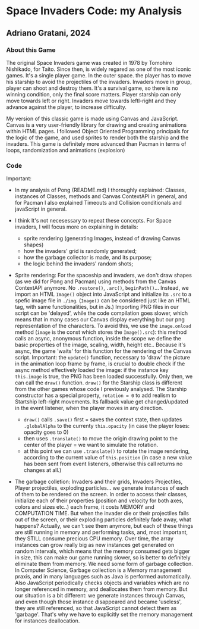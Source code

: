 # Space Invaders Code: my Analysis #

## Adriano Gratani, 2024 ##

### About this Game ###

The original Space Invaders game was created in 1978 by Tomohiro Nishikado, for Taito. Since then, is widely regared as one of the most iconic games.
It's a single player game. In the outer space. the player has to move his starship to avoid the projectiles of the invaders.
Invaders move in group, player can shoot and destroy them. It's a survival game, so there is no winning condition, only the final score matters.
Player starship can only move towards left or right. Invaders move towards leftl-right and they advance against the player, to increase difficulty.

My version of this classic game is made using Canvas and JavaScript. Canvas is a very user-friendly library for drawing and creating animations within HTML pages. 
I followed Object Oriented Programming principals for the logic of the game, and used sprites to render both the starship and the invaders. 
This game is definitely more advanced than Pacman in terms of loops, randomization and animations (explosion)

### Code ###

Important:
  - In my analysis of Pong (README.md) I thoroughly explained: Classes, instances of Classes, methods and Canvas ContextAPI in general, and for Pacman I also explained Timeouts and Collision conditionals and javaScript in general.

  - I think It's not necesessary to repeat these concepts. For Space invaders, I will focus more on explaining in details:
      - sprite rendering (generating Images, instead of drawing Canvas shapes)
      - how the invaders' grid is randomly generated;
      - how the garbage collector is made, and its purpose;
      - the logic behind the invaders' random shots;
   
  - Sprite rendering:
      For the spaceship and invaders, we don't draw shapes (as we did for Pong and Pacman) using methods from the Canvas ContextAPI anymore. No `.restore()`, `.arc()`, `beginPath()`...
      Instead, we import an HTML `Image()` object into JavaScript and initialize its `.src` to a spefic image file in `./img`. (`Image()` can be considered just like an HTML tag, with same functionalities, but in Js.)
      Importing PNG files in our script can be 'delayed', while the code compilation goes slower, which means that in many cases our Canvas display everything but our png representation of the characters. To avoid this, we use the `image.onload` method (`image` is the const which stores the `Image().src`): this method calls an async, anonymous function, inside the scope we define the basic properties of the image, scaling, width, height etc.. Because it's async, the game 'waits' for this function for the rendering of the Canvas script.
      Important: the `update()` function, necessary to 'draw' the picture in the animation loop frame by frame, is crucial to double check if the async method effectively loaded the image: if the instance key `this.image` is true, the PNG has been loaded successfully. Only then, we can call the `draw()` function.
      `draw()` for the Starship class is different from the other games whose code I previously analysed. The Starship constructor has a special property, `rotation = 0` to add realism to Startship left-right movements. Its fallback value get changed/updated in the event listener, when the player moves in any direction.
      -  `draw()` calls `.save()` first = saves the context state, then updates `.globalAlpha` to the currenty `this.opacity` (in case the player loses: opacity goes to 0)
      - then uses `.translate()` to move the origin drawing point to the center of the player = we want to simulate the rotation.
      - at this point we can use `.translate()` to rotate the image rendering, according to the current value of `this.position` (in case a new value has been sent from event listeners, otherwise this call returns no changes at all.)
    
  - The garbage colletion:
      Invaders and their grids, Invaders Projectiles, Player projectiles, exploding particles... we generate instances of each of them to be rendered on the screen. In order to access          their classes, initialize each of their properties (position and velocity for both axes, colors and sizes etc..) each frame, it costs MEMORY and COMPUTATION TIME. But when the            invader die or their projectiles falls out of the screen, or their exploding particles definitely fade away, what happens? Actually, we can't see them anymore, but each of these          things are still running in memory and performing tasks, and, most important, they STILL consume precious CPU memory.
      Over time, the array instances can grow really big as new instances get generated on random intervals, which means that the memory consumed gets bigger in size, this can make our         game running slower, so is better to definitely eliminate them from memory.
      We need some form of garbage collection. In Computer Science, Garbage collection is a Memory management praxis, and in many languages such as Java is performed automatically. Also JavaScript periodically checks objects and variables which are no longer referenced in memory, and deallocates them from memory. But our situation is a bit different: we generate instances through Canvas, and even though those instance disappeared and became 'useless', they are still referenced, so that JavaScript cannot detect them as 'garbage'. That's why we have to explicitly set the memory management for instances deallocation. 



